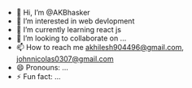 - 👋 Hi, I’m @AKBhasker
- 👀 I’m interested in web devlopment
- 🌱 I’m currently learning react js
- 💞️ I’m looking to collaborate on ...
- 📫 How to reach me akhilesh904496@gmail.com, johnnicolas0307@gmail.com
- 😄 Pronouns: ...
- ⚡ Fun fact: ...

<!---
AKBhasker/AKBhasker is a ✨ special ✨ repository because its `README.md` (this file) appears on your GitHub profile.
You can click the Preview link to take a look at your changes.
--->
